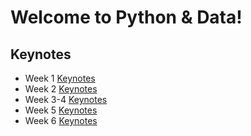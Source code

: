 # Welcome to Python & Data!

## Keynotes

- Week 1 [Keynotes](week1/week1.html)
- Week 2 [Keynotes](week2/week2.html)
- Week 3-4 [Keynotes](week3/week3.html)
- Week 5 [Keynotes](week5/week5.html)
- Week 6 [Keynotes](week6/week6.html)
